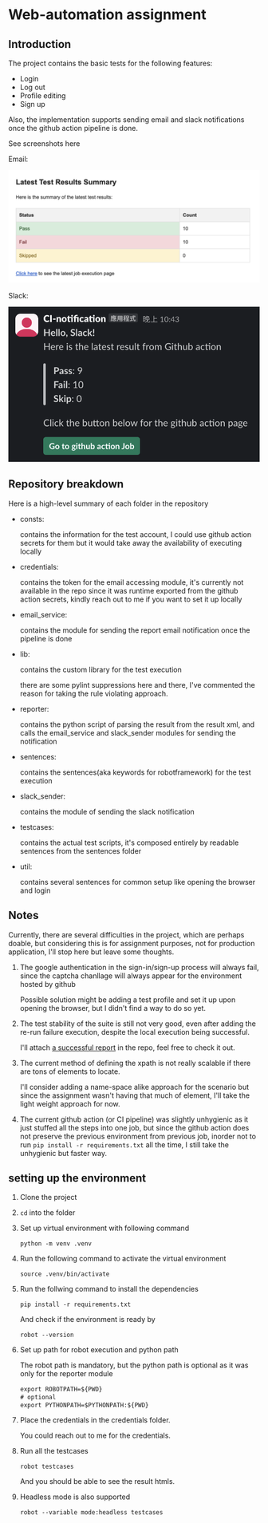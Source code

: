 # Web-automation assignment

## Introduction

The project contains the basic tests for the following features:

* Login
* Log out
* Profile editing
* Sign up

Also, the implementation supports sending email and slack notifications once the github action pipeline is done.

See screenshots here

Email:

![image](https://github.com/timdin/aha-ai_assignment/blob/main/notification_screenshots/email_notification.png)

Slack:

![image](https://github.com/timdin/aha-ai_assignment/blob/main/notification_screenshots/slack_notification.png)

## Repository breakdown

Here is a high-level summary of each folder in the repository

* consts:

    contains the information for the test account, I could use github action secrets for them but it would take away the availability of executing locally

* credentials:

    contains the token for the email accessing module, it's currently not available in the repo since it was runtime exported from the github action secrets, kindly reach out to me if you want to set it up locally

* email_service:

    contains the module for sending the report email notification once the pipeline is done

* lib:

    contains the custom library for the test execution

    there are some pylint suppressions here and there, I've commented the reason for taking the rule violating approach.

* reporter:

    contains the python script of parsing the result from the result xml, and calls the email_service and slack_sender modules for sending the notification

* sentences:

    contains the sentences(aka keywords for robotframework) for the test execution

* slack_sender:

    contains the module of sending the slack notification

* testcases:

    contains the actual test scripts, it's composed entirely by readable sentences from the sentences folder

* util:

    contains several sentences for common setup like opening the browser and login

## Notes

Currently, there are several difficulties in the project, which are perhaps doable, but considering this is for assignment purposes, not for production application, I'll stop here but leave some thoughts.

1.
    The google authentication in the sign-in/sign-up process will always fail, since the captcha chanllage will always appear for the environment hosted by github

    Possible solution might be adding a test profile and set it up upon opening the browser, but I didn't find a way to do so yet.

2.
    The test stability of the suite is still not very good, even after adding the re-run failure execution, despite the local execution being successful.

    I'll attach [a successful report](https://github.com/timdin/aha-ai_assignment/blob/main/reports.zip) in the repo, feel free to check it out.

3.
    The current method of defining the xpath is not really scalable if there are tons of elements to locate.

    I'll consider adding a name-space alike approach for the scenario but since the assignment wasn't having that much of element, I'll take the light weight approach for now.

4.
    The current github action (or CI pipeline) was slightly unhygienic as it just stuffed all the steps into one job, but since the github action does not preserve the previous environment from previous job, inorder not to run `pip install -r requirements.txt` all the time, I still take the unhygienic but faster way.

## setting up the environment

1. Clone the project
2. `cd` into the folder
3. Set up virtual environment with following command

    ```shell
    python -m venv .venv
    ```

4. Run the following command to activate the virtual environment

    ```shell
    source .venv/bin/activate
    ```

5. Run the follwing command to install the dependencies

    ```shell
    pip install -r requirements.txt
    ```

    And check if the environment is ready by

    ```shell
    robot --version
    ```

6. Set up path for robot execution and python path

    The robot path is mandatory, but the python path is optional as it was only for the reporter module

    ```shell
    export ROBOTPATH=${PWD}
    # optional
    export PYTHONPATH=$PYTHONPATH:${PWD}
    ```

7. Place the credentials in the credentials folder.

    You could reach out to me for the credentials.

8. Run all the testcases

    ```shell
    robot testcases
    ```

    And you should be able to see the result htmls.

9. Headless mode is also supported

    ```shell
    robot --variable mode:headless testcases
    ```
